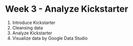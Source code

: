 # Week 3 - Analyze Kickstarter
1. Introduce Kickstarter
2. Cleansing data
3. Analyze Kickstarter
4. Visualize data by Google Data Studio
